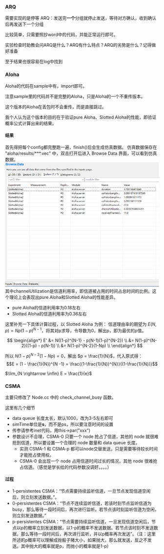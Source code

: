 ### ARQ
需要实现的是停等 ARQ：发送完**一个**分组就停止发送，等待对方确认，收到确认后再发送下一个分组 

比较简单，只需要照抄word中的代码，并能正常运行即可。

实验检查时助教会问ARQ是什么？ARQ有什么特点？ARQ的劣势是什么？记得做好准备

至于结果也很容易在log中找到

### Aloha

Aloha的代码在sample中有，import即可。

注意sample里的代码并不是完整的Aloha，只是Aloha的一个不重传版本。

这个版本的Aloha在丢包时不会重传，而是直接跳过。

我个人认为这个版本的目的在于验证pure Aloha、Slotted Aloha的性能，即验证概率公式计算出来的结果。

#### 结果
首先得把每个config都完整跑一遍，finish()后会生成仿真数据。
仿真数据保存在 "aloha/results/***.vec" 中，双击打开后进入 Browse Data 界面，可以看到仿真数据。
![alt text](image.png)
其中channelUtilization是信道利用率，即信道被占用的时间占总时间的比例。这个理论上会表现出pure Aloha和Slotted Aloha的性能差异。
- pure Aloha的信道利用率为0.18左右
- Slotted Aloha的信道利用率为0.36左右

这里补充一下具体计算过程，以 Slotted Aloha 为例：
信道理由率的期望为 $E(N, p) = Np(1-p)^{N-1}$，将其对p求导，令导数为0，解出p，即为最优的p值。

$$
\begin{align*}
E' &= N((1-p)^{N-1} - p(N-1)(1-p)^{N-2}) \\
&= N(1-p)^{N-2}((1-p) - p(N-1)) \\
&= N(1-p)^{N-2}(1-Np) \\
\end{align*}
$$

所以 $N(1-p)^{N-2}(1-Np) = 0$，解出 $p = \frac{1}{N}$，代入原式得：
$$E = (1 - \frac{1}{N})^{N -1} = \frac{(1-\frac{1}{N})^{N}}{(1-\frac{1}{N})}$$

$\lim_{N \rightarrow \infin} E = \frac{1}{e}$

### CSMA
主要只修改了 Node.cc 中的 check_channel_busy 函数。

这里有几个细节

- data queue 长度太长，默认1000，改为3-5左右即可
- simTime单位是**s**，而不是ps，所以要注意时间的设置
- 传参请参考inet代码，用this->par("xxx")
- 参数设计不合理，CSMA-0 只要一个 node 抢占了信道，其他的 node 就很难抢到信道，所以要设置一个合理的 node 数量和 data queue 长度。
  - 实测 CSMA-1 和 CSMA-p 都可以node交替发送，只是需要等待较长时间才能抢占使用权。
  - CSMA-0 会出现一个 node 占用信道时间过长的情况，其他 node 很难抢占信道。（感觉是学长给的代码参数没调好。。。。）

#### 过程

- 1-persistentes CSMA：“节点需要持续监听信道，一旦节点发现信道空闲后，则立刻发送数据。”。
- 0-persistentes CSMA：“节点不连续监听信道，若该时刻节点监听信道为busy，那么等待一段时间后，再次进行监听。若节点该时刻监听信道为空闲，则立刻发送数据。”
- p-persistentes CSMA：“节点需要持续监听信道，一旦发现信道空闲后，节点以p的概率立刻发送数据，以1-p的概率不发送数据。若节点该时刻不发送数据，那么等待一段时间后，再次进行监听，并以p概率再次发送”。（注：这里所述的p概率可以理解成抛骰子赌大小，如果抛大，那么就发送，反之不发送。其中抛大的概率就是p，而抛小的概率就是1-p）
